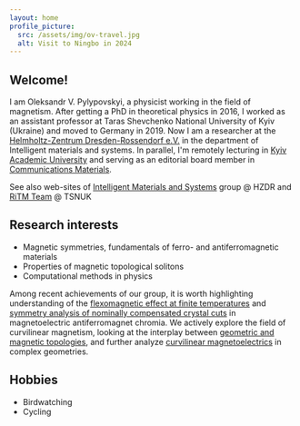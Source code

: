 ```yaml
---
layout: home
profile_picture:
  src: /assets/img/ov-travel.jpg
  alt: Visit to Ningbo in 2024
---
```



## Welcome!

I am Oleksandr V. Pylypovskyi, a physicist working in the field of magnetism. After getting a PhD in theoretical physics in 2016, I worked as an assistant professor at Taras Shevchenko National University of Kyiv (Ukraine) and moved to Germany in 2019. Now I am a researcher at the [Helmholtz-Zentrum Dresden-Rossendorf e.V.](https://hzdr.de) in the department of Intelligent materials and systems. In parallel, I'm remotely lecturing in [Kyiv Academic University](https://kau.org.ua) and serving as an editorial board member in [Communications Materials](https://www.nature.com/commsmat/).

See also web-sites of [Intelligent Materials and Systems](http://www.smartsensorics.eu/) group @ HZDR and [RiTM Team](https://ritm.knu.ua/) @ TSNUK

## Research interests

* Magnetic symmetries, fundamentals of ferro- and antiferromagnetic materials
* Properties of magnetic topological solitons
* Computational methods in physics

Among recent achievements of our group, it is worth  highlighting understanding of the [flexomagnetic effect at finite temperatures](https://www.nature.com/articles/s41467-022-34233-5) and [symmetry analysis of nominally compensated crystal cuts](https://journals.aps.org/prl/abstract/10.1103/PhysRevLett.132.226702) in magnetoelectric antiferromagnet chromia. We actively explore the field of curvilinear magnetism, looking at the interplay between [geometric and magnetic topologies](https://www.nature.com/articles/s41467-024-46403-8), and further analyze [curvilinear magnetoelectrics](https://journals.aps.org/prresearch/abstract/10.1103/PhysRevResearch.7.013088) in complex geometries.

## Hobbies

* Birdwatching
* Cycling


